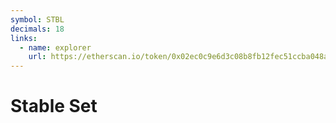 ```yaml
---
symbol: STBL
decimals: 18
links:
  - name: explorer
    url: https://etherscan.io/token/0x02ec0c9e6d3c08b8fb12fec51ccba048afbc36a6
---
```


# Stable Set

